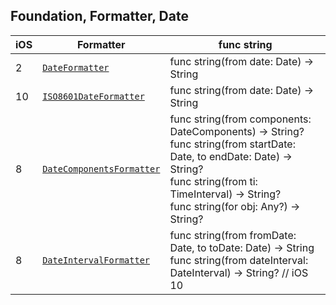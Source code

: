 



## Foundation, Formatter, Date

iOS | Formatter | func string
--|--|--
2|[`DateFormatter`](https://developer.apple.com/reference/foundation/dateformatter)|func string(from date: Date) -> String
10| [`ISO8601DateFormatter`](https://developer.apple.com/reference/foundation/iso8601dateformatter) | func string(from date: Date) -> String
8|[`DateComponentsFormatter`](https://developer.apple.com/reference/foundation/datecomponentsformatter) | func string(from components: DateComponents) -> String? <br> func string(from startDate: Date, to endDate: Date) -> String? <br> func string(from ti: TimeInterval) -> String? <br> func string(for obj: Any?) -> String?
8|[`DateIntervalFormatter`](https://developer.apple.com/reference/foundation/dateintervalformatter) | func string(from fromDate: Date, to toDate: Date) -> String <br> func string(from dateInterval: DateInterval) -> String? // iOS 10
